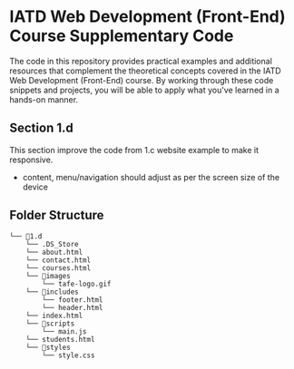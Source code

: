 # IATD Web Development (Front-End) Course Supplementary Code


The code in this repository provides practical examples and additional resources that complement the theoretical concepts covered in the IATD Web Development (Front-End) course. By working through these code snippets and projects, you will be able to apply what you've learned in a hands-on manner.

## Section 1.d 
This section improve the code from 1.c website example to make it responsive.
- content, menu/navigation should adjust as per the screen size of the device

## Folder Structure 

```
└── 📁1.d
    └── .DS_Store
    └── about.html
    └── contact.html
    └── courses.html
    └── 📁images
        └── tafe-logo.gif
    └── 📁includes
        └── footer.html
        └── header.html
    └── index.html
    └── 📁scripts
        └── main.js
    └── students.html
    └── 📁styles
        └── style.css
```

